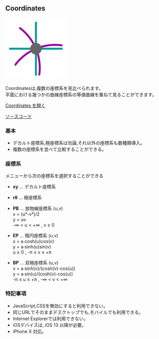 ## Coordinates

![Coordinates](Icon.png "Coordinates")


Coordinatesは,複数の座標系を見比べられます。  
平面における幾つかの曲線座標系の等値曲線を重ねて見ることができます。

[Coordinates を開く](https://akimikimikimikimikimikimika.github.io/Coordinates/Coord.html "Coordinates")  

[ソースコード](https://github.com/akimikimikimikimikimikimika/Coordinates/ "ソースコード")

### 基本

- デカルト座標系,極座標系は勿論,それ以外の座標系も数種類導入。
- 複数の座標系を並べて比較することができる。

### 座標系

メニューから次の座標系を選択することができる

- **xy** … デカルト座標系  
- **rθ** … 極座標系
- **PB** … 放物線座標系 (u,v)  
	x = (u²-v²)/2  
	y = uv  
	-∞ < u < +∞ , v ≥ 0

- **EP** … 楕円座標系 (u,v)  
	x = a∙cosh(u)cos(v)  
	y = a∙sinh(u)sin(v)  
	u ≥ 0 , -π ≤ v ≤ +π
  
- **BP** … 双極座標系 (u,v)  
	x = a∙sinh(v)/(cosh(v)-cos(u))  
	y = a∙sin(u)/(cosh(v)-cos(u))  
	-π ≤ u ≤ +π , -∞ < v < +∞

### 特記事項
- JavaScript,CSSを無効にすると利用できない。
- 同じURLでそのままデスクトップでも,モバイルでも利用できる。
- Internet Explorerでは利用できない。
- iOSデバイスは, iOS 13 以降が必要。
- iPhone X 対応。